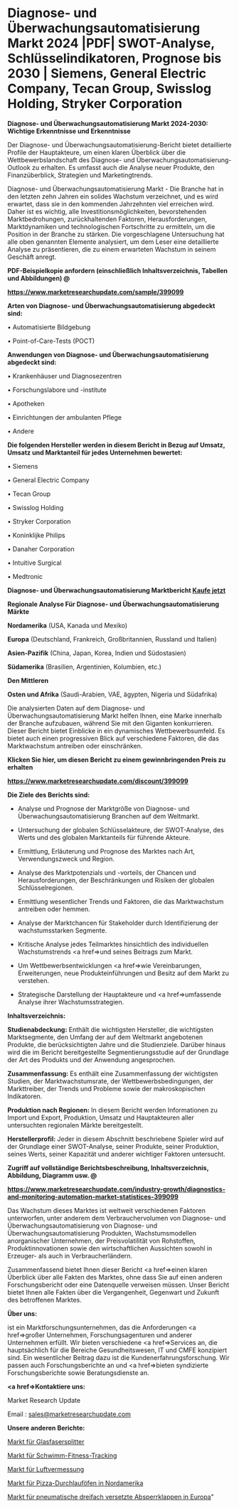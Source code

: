 # Diagnose- und Überwachungsautomatisierung Markt 2024 |PDF| SWOT-Analyse, Schlüsselindikatoren, Prognose bis 2030 | Siemens, General Electric Company, Tecan Group, Swisslog Holding, Stryker Corporation

<strong>Diagnose- und Überwachungsautomatisierung Markt 2024-2030: Wichtige Erkenntnisse und Erkenntnisse</strong>

Der Diagnose- und Überwachungsautomatisierung-Bericht bietet detaillierte Profile der Hauptakteure, um einen klaren Überblick über die Wettbewerbslandschaft des Diagnose- und Überwachungsautomatisierung-Outlook zu erhalten. Es umfasst auch die Analyse neuer Produkte, den Finanzüberblick, Strategien und Marketingtrends.

Diagnose- und Überwachungsautomatisierung Markt - Die Branche hat in den letzten zehn Jahren ein solides Wachstum verzeichnet, und es wird erwartet, dass sie in den kommenden Jahrzehnten viel erreichen wird. Daher ist es wichtig, alle Investitionsmöglichkeiten, bevorstehenden Marktbedrohungen, zurückhaltenden Faktoren, Herausforderungen, Marktdynamiken und technologischen Fortschritte zu ermitteln, um die Position in der Branche zu stärken. Die vorgeschlagene Untersuchung hat alle oben genannten Elemente analysiert, um dem Leser eine detaillierte Analyse zu präsentieren, die zu einem erwarteten Wachstum in seinem Geschäft anregt.



<strong><b>PDF-Beispielkopie anfordern (einschließlich Inhaltsverzeichnis, Tabellen und Abbildungen) @ </b></strong>

<strong><a href=https://www.marketresearchupdate.com/sample/399099>

<strong>https://www.marketresearchupdate.com/sample/399099</u></a></strong></strong>



<strong>Arten von Diagnose- und Überwachungsautomatisierung abgedeckt sind:</strong>

• Automatisierte Bildgebung

• Point-of-Care-Tests (POCT)



<strong>Anwendungen von Diagnose- und Überwachungsautomatisierung abgedeckt sind:</strong>

• Krankenhäuser und Diagnosezentren

• Forschungslabore und -institute

• Apotheken

• Einrichtungen der ambulanten Pflege

• Andere



<strong>Die folgenden Hersteller werden in diesem Bericht in Bezug auf Umsatz, Umsatz und Marktanteil für jedes Unternehmen bewertet:</strong>

• Siemens

• General Electric Company

• Tecan Group

• Swisslog Holding

• Stryker Corporation

• Koninklijke Philips

• Danaher Corporation

• Intuitive Surgical

• Medtronic



<strong>Diagnose- und Überwachungsautomatisierung Marktbericht <a href=https://www.marketresearchupdate.com/buynow/399099>Kaufe jetzt</a></strong>



<strong>Regionale Analyse Für Diagnose- und Überwachungsautomatisierung Märkte</strong>



<strong>Nordamerika</strong> (USA, Kanada und Mexiko)



<strong>Europa</strong> (Deutschland, Frankreich, Großbritannien, Russland und Italien)



<strong>Asien-Pazifik</strong> (China, Japan, Korea, Indien und Südostasien)



<strong>Südamerika</strong> (Brasilien, Argentinien, Kolumbien, etc.)



<strong>Den Mittleren</strong> 

<strong>Osten und Afrika</strong> (Saudi-Arabien, VAE, ägypten, Nigeria und Südafrika)

Die analysierten Daten auf dem Diagnose- und Überwachungsautomatisierung Markt helfen Ihnen, eine Marke innerhalb der Branche aufzubauen, während Sie mit den Giganten konkurrieren. Dieser Bericht bietet Einblicke in ein dynamisches Wettbewerbsumfeld. Es bietet auch einen progressiven Blick auf verschiedene Faktoren, die das Marktwachstum antreiben oder einschränken.



<strong>Klicken Sie hier, um diesen Bericht zu einem gewinnbringenden Preis zu erhalten
</strong>

<strong><a href=https://www.marketresearchupdate.com/discount/399099>https://www.marketresearchupdate.com/discount/399099</b></u></strong></a>



<strong>Die Ziele des Berichts sind:</strong>

- Analyse und Prognose der Marktgröße von Diagnose- und Überwachungsautomatisierung Branchen auf dem Weltmarkt.

- Untersuchung der globalen Schlüsselakteure, der SWOT-Analyse, des Werts und des globalen Marktanteils für führende Akteure.

- Ermittlung, Erläuterung und Prognose des Marktes nach Art, Verwendungszweck und Region.

- Analyse des Marktpotenzials und -vorteils, der Chancen und Herausforderungen, der Beschränkungen und Risiken der globalen Schlüsselregionen.

- Ermittlung wesentlicher Trends und Faktoren, die das Marktwachstum antreiben oder hemmen.

- Analyse der Marktchancen für Stakeholder durch Identifizierung der wachstumsstarken Segmente.

- Kritische Analyse jedes Teilmarktes hinsichtlich des individuellen Wachstumstrends <a href=>und</a> seines Beitrags zum Markt.

- Um Wettbewerbsentwicklungen <a href=>wie</a> Vereinbarungen, Erweiterungen, neue Produkteinführungen und Besitz auf dem Markt zu verstehen.

- Strategische Darstellung der Hauptakteure und <a href=>umfas</a>sende Analyse ihrer Wachstumsstrategien.



<strong>Inhaltsverzeichnis:</strong>



<strong>Studienabdeckung:</strong> Enthält die wichtigsten Hersteller, die wichtigsten Marktsegmente, den Umfang der auf dem Weltmarkt angebotenen Produkte, die berücksichtigten Jahre und die Studienziele. Darüber hinaus wird die im Bericht bereitgestellte Segmentierungsstudie auf der Grundlage der Art des Produkts und der Anwendung angesprochen.



<strong>Zusammenfassung:</strong> Es enthält eine Zusammenfassung der wichtigsten Studien, der Marktwachstumsrate, der Wettbewerbsbedingungen, der Markttreiber, der Trends und Probleme sowie der makroskopischen Indikatoren.



<strong>Produktion nach Regionen:</strong> In diesem Bericht werden Informationen zu Import und Export, Produktion, Umsatz und Hauptakteuren aller untersuchten regionalen Märkte bereitgestellt.



<strong>Herstellerprofil:</strong> Jeder in diesem Abschnitt beschriebene Spieler wird auf der Grundlage einer SWOT-Analyse, seiner Produkte, seiner Produktion, seines Werts, seiner Kapazität und anderer wichtiger Faktoren untersucht.



<strong><b>Zugriff auf vollständige Berichtsbeschreibung, Inhaltsverzeichnis, Abbildung, Diagramm usw. @ </b></strong>

<strong><a href=https://www.marketresearchupdate.com/industry-growth/diagnostics-and-monitoring-automation-market-statistices-399099>https://www.marketresearchupdate.com/industry-growth/diagnostics-and-monitoring-automation-market-statistices-399099</a></strong>

Das Wachstum dieses Marktes ist weltweit verschiedenen Faktoren unterworfen, unter anderem dem Verbrauchervolumen von Diagnose- und Überwachungsautomatisierung von Diagnose- und Überwachungsautomatisierung Produkten, Wachstumsmodellen anorganischer Unternehmen, der Preisvolatilität von Rohstoffen, Produktinnovationen sowie den wirtschaftlichen Aussichten sowohl in Erzeuger- als auch in Verbraucherländern.

Zusammenfassend bietet Ihnen dieser Bericht <a href=>einen</a> klaren Überblick über alle Fakten des Marktes, ohne dass Sie auf einen anderen Forschungsbericht oder eine Datenquelle verweisen müssen. Unser Bericht bietet Ihnen alle Fakten über die Vergangenheit, Gegenwart und Zukunft des betroffenen Marktes.



<strong>Über uns:</strong>

 ist ein Marktforschungsunternehmen, das die Anforderungen <a href=>großer</a> Unternehmen, Forschungsagenturen und anderer Unternehmen erfüllt. Wir bieten verschiedene <a href=>Services</a> an, die hauptsächlich für die Bereiche Gesundheitswesen, IT und CMFE konzipiert sind. Ein wesentlicher Beitrag dazu ist die Kundenerfahrungsforschung. Wir passen auch Forschungsberichte an und <a href=>bieten</a> syndizierte Forschungsberichte sowie Beratungsdienste an.



<strong><a href=>Kontaktiere uns:</a></strong>

Market Research Update

Email : sales@marketresearchupdate.com



<strong>Unsere anderen Berichte:</strong>

<a href=https://www.linkedin.com/pulse/fiber-optic-splitter-market-has-huge-growth>Markt für Glasfasersplitter</a>

<a href=https://www.linkedin.com/pulse/swimming-fitness-tracking-market-trends-2023-key-takeaways>Markt für Schwimm-Fitness-Tracking</a>

<a href=https://www.linkedin.com/pulse/aerial-surveying-market-report-2023-top-company-trends>Markt für Luftvermessung</a>

<a href=https://www.linkedin.com/pulse/north-america-pizza-conveyor-oven-market-continues>Markt für Pizza-Durchlauföfen in Nordamerika</a>

<a href=https://www.linkedin.com/pulse/europe-pneumatic-triple-offset-butterfly-valve-market>Markt für pneumatische dreifach versetzte Absperrklappen in Europa</a>"
